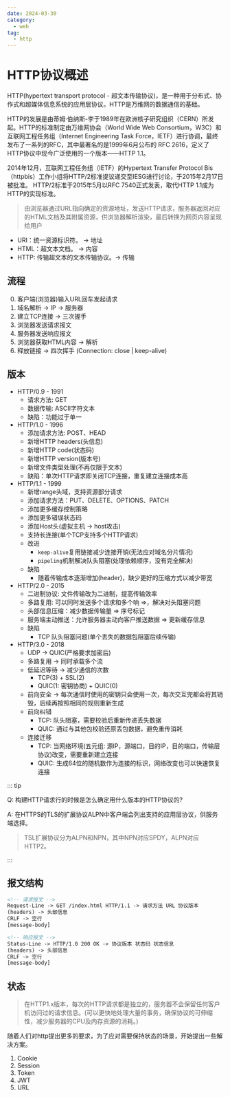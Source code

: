 ```yaml
---
date: 2024-03-30
category:
  - web
tag:
  - http
---
```


# HTTP协议概述

HTTP(hypertext transport protocol - 超文本传输协议)，是一种用于分布式、协作式和超媒体信息系统的应用层协议。HTTP是万维网的数据通信的基础。

HTTP的发展是由蒂姆·伯纳斯-李于1989年在欧洲核子研究组织（CERN）所发起。HTTP的标准制定由万维网协会（World Wide Web Consortium，W3C）和互联网工程任务组（Internet Engineering Task Force，IETF）进行协调，最终发布了一系列的RFC，其中最著名的是1999年6月公布的 RFC 2616，定义了HTTP协议中现今广泛使用的一个版本——HTTP 1.1。

2014年12月，互联网工程任务组（IETF）的Hypertext Transfer Protocol Bis（httpbis）工作小组将HTTP/2标准提议递交至IESG进行讨论，于2015年2月17日被批准。 HTTP/2标准于2015年5月以RFC 7540正式发表，取代HTTP 1.1成为HTTP的实现标准。

> 由浏览器通过URL指向确定的资源地址，发送HTTP请求，服务器返回对应的HTML文档及其附属资源，供浏览器解析渲染，最后转换为网页内容呈现给用户

- URI：统一资源标识符。 -> 地址
- HTML：超文本文档。 -> 内容
- HTTP: 传输超文本的文本传输协议。-> 传输

## 流程

0. 客户端(浏览器)输入URL回车发起请求
1. 域名解析 -> IP -> 服务器
2. 建立TCP连接 -> 三次握手
3. 浏览器发送请求报文
4. 服务器发送响应报文
5. 浏览器获取HTML内容 -> 解析
6. 释放链接 -> 四次挥手 (Connection: close | keep-alive)

## 版本

- HTTP/0.9 - 1991
  - 请求方法: GET
  - 数据传输: ASCII字符文本
  - 缺陷：功能过于单一
- HTTP/1.0 - 1996
  - 添加请求方法: POST、HEAD
  - 新增HTTP headers(头信息)
  - 新增HTTP code(状态码)
  - 新增HTTP version(版本号)
  - 新增文件类型处理(不再仅限于文本)
  - 缺陷：单次HTTP请求即关闭TCP连接，重复建立连接成本高
- HTTP/1.1 - 1999
  - 新增range头域，支持资源部分请求
  - 添加请求方法：PUT、DELETE、OPTIONS、PATCH
  - 添加更多缓存控制策略
  - 添加更多错误状态码
  - 添加Host头(虚拟主机 -> host攻击)
  - 支持长连接(单个TCP支持多个HTTP请求)
  - 改进
    - `keep-alive`复用链接减少连接开销(无法应对域名分片情况)
    - `pipeling`机制解决队头阻塞(处理依赖顺序，没有完全解决)
  - 缺陷
    - 随着传输成本逐渐增加(header)，缺少更好的压缩方式以减少带宽
- HTTP/2.0 - 2015
  - 二进制协议: 文件传输改为二进制，提高传输效率
  - 多路复用: 可以同时发送多个请求和多个响 =>，解决对头阻塞问题
  - 头部信息压缩：减少数据传输量 => 序号标记
  - 服务端主动推送：允许服务器主动向客户推送数据 => 更新缓存信息
  - 缺陷
    - TCP 队头阻塞问题(单个丢失的数据包阻塞后续传输)
- HTTP/3.0 - 2018
  - UDP -> QUIC(严格要求加密后)
  - 多路复用 -> 同时承载多个流
  - 低延迟等待 -> 减少通信的次数
    - TCP(3) + SSL(2)
    - QUIC(1: 密钥协商) + QUIC(0)
  - 前向安全 -> 每次通信时使用的密钥只会使用一次，每次交互完都会将其销毁，后续再按照相同的规则重新生成
  - 前向纠错
    - TCP: 队头阻塞，需要校验后重新传递丢失数据
    - QUIC: 通过与其他包校验还原丢包数据，避免重传消耗
  - 连接迁移
    - TCP: 当网络环境(五元组: 源IP，源端口，目的IP，目的端口，传输层协议)改变，需要重新建立连接
    - QUIC: 生成64位的随机数作为连接的标识，网络改变也可以快速恢复连接

::: tip

Q: 构建HTTP请求行的时候是怎么确定用什么版本的HTTP协议的?

A: 在HTTPS的TLS的扩展协议ALPN中客户端会列出支持的应用层协议，供服务端选择。

> TSL扩展协议分为ALPN和NPN，其中NPN对应SPDY，ALPN对应HTTP2。

:::

## 报文结构

```html
<!-- 请求报文 -->
Request-Line -> GET /index.html HTTP/1.1 -> 请求方法 URL 协议版本
(headers) -> 头部信息
CRLF -> 空行
[message-body]

<!-- 响应报文 -->
Status-Line -> HTTP/1.0 200 OK -> 协议版本 状态码 状态信息
(headers) -> 头部信息
CRLF -> 空行
[message-body]
```

## 状态

> 在HTTP1.x版本，每次的HTTP请求都是独立的，服务器不会保留任何客户机访问过的请求信息。(可以更快地处理大量的事务，确保协议的可伸缩性，减少服务器的CPU及内存资源的消耗。)

随着人们对http提出更多的要求，为了应对需要保持状态的场景，开始提出一些解决方案。

1. Cookie
2. Session
3. Token
4. JWT
5. URL
